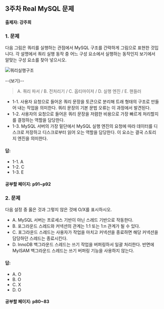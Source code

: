 ## 3주차 Real MySQL 문제
#### 출제자: 강주희

### 1. 문제
다음 그림은 쿼리를 실행하는 관점에서 MySQL 구조를 간략하게 그림으로 표현한 것입니다.
각 설명에서 쿼리 실행 동작 중 어느 구성 요소에서 실행하는 동작인지 보기에서 알맞는 구성 요소를 찾아 넣으시오.

![쿼리실행구조](https://github.com/KangJuHui/MySQL_8.0_study/assets/40019739/0e78c62f-ae09-4394-bb57-4c57f3157a7e)

--(보기)--
> A. 쿼리 파서 / 
> B. 전처리기 / 
> C. 옵티마이저 / 
> D. 실행 엔진 / 
> E. 핸들러

- 1-1. 사용자 요청으로 들어온 쿼리 문장을 토큰으로 분리해 트래 형태의 구조로 만들어 내는 작업을 의미한다. 쿼리 문장의 기본 문법 오류는 이 과정에서 발견된다.
- 1-2. 사용자의 요청으로 들어온 쿼리 문장을 저렴한 비용으로 가장 빠르게 처리할지를 결정하는 역할을 담당한다.
- 1-3. MySQL 서버의 가장 밑단에서 MySQL 실행 엔진의 요청에 따라 데이터를 디스크로 저장하고 디스크로부터 읽어 오는 역할을 담당한다. 이 요소는 결국 스토리지 엔진을 의미한다.

#### 답:
- 1-1. A
- 1-2. C
- 1-3. E

#### 공부할 페이지: p91~p92


### 2. 문제
다음 설정 중 옳은 것과 그렇지 않은 것에 O/X를 표시하시오.
- A. MySQL 서버는 프로세스 기반이 아닌 스레드 기반으로 작동한다.
- B. 포그라운드 스레드와 커넥션의 관계는 1:1 또는 1:n 관계가 될 수 있다. 
- C. 포그라운드 스레드는 사용자가 작업을 마치고 커넥션을 종료하면 해당 커넥션을 담당하던 스레드는 종료시킨다.
- D. InnoDB 백그라운드 스레드는 쓰기 작업을 버퍼링하서 일괄 처리한다. 반면에 MyISAM 백그라운드 스레드는 쓰기 버퍼링 기능을 사용하지 않는다.

#### 답:
- A. O
- B. O
- C. X
- D. O
  
#### 공부할 페이지: p80~83
